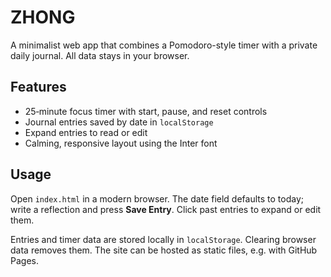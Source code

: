 # ZHONG

A minimalist web app that combines a Pomodoro-style timer with a private daily journal. All data stays in your browser.

## Features

- 25‑minute focus timer with start, pause, and reset controls
- Journal entries saved by date in `localStorage`
- Expand entries to read or edit
- Calming, responsive layout using the Inter font

## Usage

Open `index.html` in a modern browser. The date field defaults to today; write a reflection and press **Save Entry**. Click past entries to expand or edit them.

Entries and timer data are stored locally in `localStorage`. Clearing browser data removes them. The site can be hosted as static files, e.g. with GitHub Pages.
